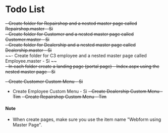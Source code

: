 # Todo List

~~- Create folder for Repairshop and a nested master page called Repairshop.master - Si~~ <br>
~~- Create folder for Customer and a nested master page called Customer.master - Si~~ <br>
~~- Create folder for Dealership and a nested master page called Dealership.master - Si~~ <br>
~~- Create folder for C3 employee and a nested master page called Employee.master - Si ~~ <br>
~~- In each folder create a landing page (portal page) - Index.aspx using the nested master page - Si~~ <br>

~~- Create Customer Custom Menu - Si~~
- Create Employee Custom Menu - Si
~~- Create Dealership Custom Menu - Tim~~
~~- Create Repairshop Custom Menu - Tim~~


#### Note
- When create pages, make sure you use the item name "Webform using Master Page".
